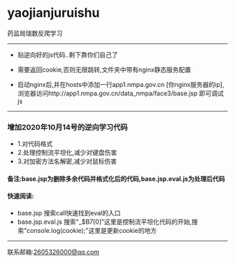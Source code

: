 # yaojianjuruishu
药监局瑞数反爬学习

---

* 贴逆向好的js代码..剩下靠你们自己了

* 需要返回cookie,否则无限跳转,文件夹中带有nginx静态服务配置

* 启动nginx后,并在hosts中添加一行app1.nmpa.gov.cn [你nginx服务器的ip],浏览器访问http://app1.nmpa.gov.cn/data_nmpa/face3/base.jsp 即可调试js

---

### 增加2020年10月14号的逆向学习代码
* 1.对代码格式
* 2.处理控制流平坦化,减少对键盘伤害
* 3.对加密方法名解密,减少对鼠标伤害


#### 备注:base.jsp为删除多余代码并格式化后的代码,base.jsp.eval.js为处理后代码

#### 快速阅读:
* base.jsp 搜索call快速找到eval的入口
* base.jsp.eval.js	搜索"_$B7[0]"这里是控制流平坦化代码的开始,搜索"console.log(cookie);"这里是更新cookie的地方

---

联系邮箱:2605326000@qq.com

